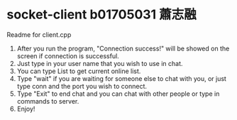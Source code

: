 # socket-client  b01705031 蕭志融
  Readme for client.cpp

  1. After you run the program, "Connection success!" will be showed on the screen if connection is successful.
  2. Just type in your user name that you wish to use in chat.
  3. You can type List to get current online list. 
  4. Type "wait" if you are waiting for someone else to chat with you, or just type conn and the port you wish to connect.
  5. Type "Exit" to end chat and you can chat with other people or type in commands to server.
  6. Enjoy!
